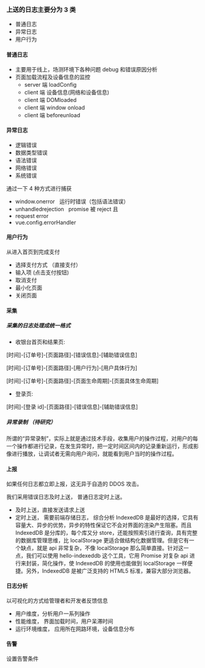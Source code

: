 ### 上送的日志主要分为 3 类

- 普通日志
- 异常日志
- 用户行为

#### 普通日志

- 主要用于线上，场测环境下各种问题 debug 和错误原因分析
- 页面加载流程及设备信息的监控
  - server 端 loadConfig
  - client 端 设备信息(网络和设备信息)
  - client 端 DOMloaded
  - client 端 window onload
  - client 端 beforeunload

#### 异常日志

- 逻辑错误
- 数据类型错误
- 语法错误
- 网络错误
- 系统错误

通过一下 4 种方式进行捕获

- window.onerror   运行时错误（包括语法错误）
- unhandledrejection   promise 被 reject 且
- request error
- vue.config.errorHandler

#### 用户行为

从进入首页到完成支付

- 选择支付方式 （直接支付）
- 输入项 (点击支付按钮)
- 取消支付
- 最小化页面
- 关闭页面

#### 采集

##### 采集的日志处理成统一格式

- 收银台首页和结果页:

[时间]-[订单号]-[页面路径]-[错误信息]-[辅助错误信息]

[时间]-[订单号]-[页面路径]-[用户行为]-[用户具体行为]

[时间]-[订单号]-[页面路径]-[页面生命周期]-[页面具体生命周期]

- 登录页:

[时间]-[登录 id]-[页面路径]-[错误信息]-[辅助错误信息]

##### 异常录制 （待研究）

所谓的“异常录制”，实际上就是通过技术手段，收集用户的操作过程，对用户的每一个操作都进行记录，在发生异常时，把一定时间区间内的记录重新运行，形成影像进行播放，让调试者无需向用户询问，就能看到用户当时的操作过程。

#### 上报

如果任何日志都立即上报，这无异于自造的 DDOS 攻击。

我们采用错误日志及时上送， 普通日志定时上送。

- 及时上送，直接发送请求上送
- 定时上送， 需要前端存储日志， 综合分析 IndexedDB 是最好的选择，它具有容量大、异步的优势，异步的特性保证它不会对界面的渲染产生阻塞。而且 IndexedDB 是分库的，每个库又分 store，还能按照索引进行查询，具有完整的数据库管理思维，比 localStorage 更适合做结构化数据管理。但是它有一个缺点，就是 api 非常复杂，不像 localStorage 那么简单直接。针对这一点，我们可以使用 hello-indexeddb 这个工具，它用 Promise 对复杂 api 进行来封装，简化操作，使 IndexedDB 的使用也能做到 localStorage 一样便捷。另外，IndexedDB 是被广泛支持的 HTML5 标准，兼容大部分浏览器。

#### 日志分析

以可视化的方式给管理者和开发者反馈信息

- 用户维度，分析用户一系列操作
- 性能维度， 界面加载时间，用户呆滞时间
- 运行环境维度， 应用所在网路环境，设备信息分布

#### 告警

设置告警条件
